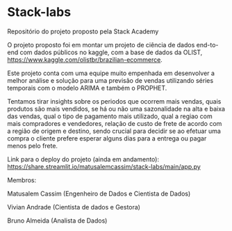 # Stack-labs
Repositório do projeto proposto pela Stack Academy

O projeto proposto foi em montar um projeto de ciência de dados end-to-end com dados públicos no kaggle, com a base de dados da OLIST, https://www.kaggle.com/olistbr/brazilian-ecommerce.

Este projeto conta com uma equipe muito empenhada em desenvolver a melhor análise e solução para uma previsão de vendas utilizando séries temporais com o modelo ARIMA e também o PROPHET.

Tentamos tirar insights sobre os periodos que ocorrem mais vendas, quais produtos são mais vendidos, se há ou não uma sazonalidade na alta e baixa das vendas, qual o tipo de pagamento mais utilizado, qual a regiao com mais compradores e vendedores, relação de custo de frete de acordo com a região de origem e destino, sendo crucial para decidir se ao efetuar uma compra o cliente prefere esperar alguns dias para a entrega ou pagar menos pelo frete.

Link para o deploy do projeto (ainda em andamento): https://share.streamlit.io/matusalemcassim/stack-labs/main/app.py

Membros:  

Matusalem Cassim (Engenheiro de Dados e Cientista de Dados)

Vivian Andrade (Cientista de dados e Gestora)

Bruno Almeida (Analista de Dados)   
